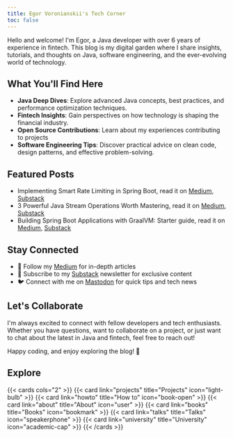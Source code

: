 ```yaml
---
title: Egor Voronianskii's Tech Corner 
toc: false
---
```


Hello and welcome! I'm Egor, a Java developer with over 6 years of experience in fintech. This blog is my digital garden where I share insights, tutorials, and thoughts on Java, software engineering, and the ever-evolving world of technology.

## What You'll Find Here

- **Java Deep Dives**: Explore advanced Java concepts, best practices, and performance optimization techniques.
- **Fintech Insights**: Gain perspectives on how technology is shaping the financial industry.
- **Open Source Contributions**: Learn about my experiences contributing to projects
- **Software Engineering Tips**: Discover practical advice on clean code, design patterns, and effective problem-solving.

## Featured Posts

- Implementing Smart Rate Limiting in Spring Boot, read it on [Medium](https://vrnsky.medium.com/implementing-smart-rate-limiting-in-spring-boot-0d86d41debad), [Substack](https://vrnsky.substack.com/p/implementing-smart-rate-limiting)
- 3 Powerful Java Stream Operations Worth Mastering, read it on [Medium](https://vrnsky.medium.com/3-powerful-java-stream-operations-worth-mastering-3d7f9325e5ac), [Substack](https://vrnsky.substack.com/p/3-powerful-java-stream-operations)
- Building Spring Boot Applications with GraalVM: Starter guide, read it on [Medium](https://medium.com/@vrnsky/building-spring-boot-applications-with-graalvm-starter-guide-0e1aaadf3db5), [Substack](https://vrnsky.substack.com/p/building-spring-boot-applications)

## Stay Connected

- 📘 Follow my [Medium](https://vrnsky.medium.com) for in-depth articles
- 📧 Subscribe to my [Substack](https://vrnsky.substack.com) newsletter for exclusive content
- 🐦 Connect with me on [Mastodon](https://me.dm/@vrnsky) for quick tips and tech news

## Let's Collaborate

I'm always excited to connect with fellow developers and tech enthusiasts. Whether you have questions, want to collaborate on a project, or just want to chat about the latest in Java and fintech, feel free to reach out!

Happy coding, and enjoy exploring the blog! 🚀

## Explore

{{< cards cols="2" >}}
  {{< card link="projects" title="Projects" icon="light-bulb" >}}
  {{< card link="howto" title="How to" icon="book-open" >}}
  {{< card link="about" title="About" icon="user" >}}
  {{< card link="books" title="Books" icon="bookmark" >}}
  {{< card link="talks" title="Talks" icon="speakerphone" >}}
  {{< card link="university" title="University" icon="academic-cap" >}}
{{< /cards >}}
